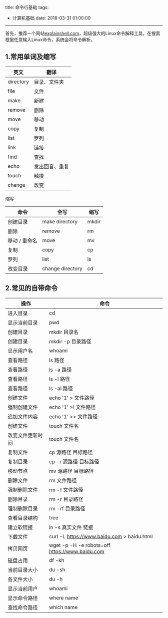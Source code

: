 title: 命令行基础
tags:
  - 计算机基础
date: 2018-03-31 01:00:00
---
首先，推荐一个网站[explainshell.com](https://explainshell.com/)，超级强大的Linux命令解释工具，在搜索框里任意输入Linux命令，系统会将命令解析。

## 1.常用单词及缩写

英文 | 翻译
---|---
directory|目录、文件夹
file|文件
make|新建
remove|删除
move|移动
copy|复制
list|罗列
link|链接
find|查找
echo|发出回音、重复
touch|触摸
change|改变   

缩写

命令 | 全写 |  缩写 
---|---|---
创建目录|	make directory|	mkdir
删除|	remove|	rm
移动 / 重命名|	move|	mv
复制|	copy|	cp
罗列|	list|	ls
改变目录|	change directory|	cd


## 2.常见的自带命令
操作 | 命令
---|---
进入目录 | cd
显示当前目录 | pwd
创建目录 | mkdir 目录名
创建目录 | mkdir -p 目录路径
显示用户名 | whoami
查看路径 | ls 路径
查看路径 | ls -a 路径
查看路径 | ls -l 路径
查看路径 | ls -al 路径
创建文件 | echo '1' > 文件路径
强制创建文件 | echo '1' >! 文件路径
追加文件内容 | echo '1' >> 文件路径
创建文件 | touch 文件名
改变文件更新时间 | touch 文件名
复制文件 | cp 源路径 目标路径
复制目录 | cp -r 源路径 目标路径
移动节点 | mv 源路径 目标路径
删除文件 | rm 文件路径
强制删除文件 | rm -f 文件路径
删除目录 | rm -r 目录路径
强制删除目录 | rm -rf 目录路径
查看目录结构 | tree
建立软链接 | ln -s 真实文件 链接
下载文件 | curl -L https://www.baidu.com > baidu.html
拷贝网页 | wget -p -H -e robots=off https://www.baidu.com
磁盘占用 | df -kh
当前目录大小 | du -sh 
各文件大小 | du -h
显示当前用户 | whoami
显示命令路径 | where name
查找命令路径 | which name